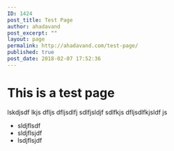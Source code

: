 ```yaml
---
ID: 1424
post_title: Test Page
author: ahadavand
post_excerpt: ""
layout: page
permalink: http://ahadavand.com/test-page/
published: true
post_date: 2018-02-07 17:52:36
---
```

# This is a test page

lskdjsdf lkjs dfljs dfljsdlfj sdlfjsldjf sdlfkjs dfljsdlfkjsldf js

*   sldjflsdf
*   sldjflsjdf
*   lsdjflsjdf